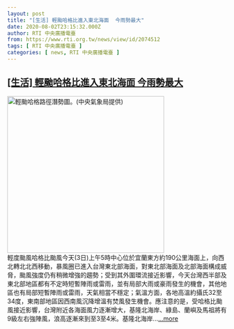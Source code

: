 ```yaml
---
layout: post
title: "[生活] 輕颱哈格比進入東北海面  今雨勢最大"
date: 2020-08-02T23:15:32.000Z
author: RTI 中央廣播電臺
from: https://www.rti.org.tw/news/view/id/2074512
tags: [ RTI 中央廣播電臺 ]
categories: [ news, RTI 中央廣播電臺 ]
---
```

<!--1596410132000-->
[[生活] 輕颱哈格比進入東北海面  今雨勢最大](https://www.rti.org.tw/news/view/id/2074512)
------

<div>
<img src="https://static.rti.org.tw/assets/thumbnails/2020/08/03/ce911ec85dca7accf78d9c96dec92065.png" width="360" alt="輕颱哈格路徑潛勢圖。(中央氣象局提供)" title="輕颱哈格路徑潛勢圖。(中央氣象局提供)"><br>輕度颱風哈格比颱風今天(3日)上午5時中心位於宜蘭東方約190公里海面上，向西北轉北北西移動，暴風圈已進入台灣東北部海面，對東北部海面及北部海面構成威脅，颱風強度仍有稍微增強的趨勢；受到其外圍環流接近影響，今天台灣西半部及東北部地區都有不定時短暫陣雨或雷雨，並有局部大雨或豪雨發生的機會，其他地區也有局部短暫陣雨或雷雨，天氣相當不穩定；氣溫方面，各地高溫約攝氏32至34度，東南部地區因西南風沉降增溫有焚風發生機會。應注意的是，受哈格比颱風接近影響，台灣附近各海面風力逐漸增大，基隆北海岸、綠島、蘭嶼及馬祖將有9級左右強陣風，浪高逐漸來到至3至4米。基隆北海岸...<a target="_blank" href="https://www.rti.org.tw/news/view/id/2074512">...more</a>
</div>
